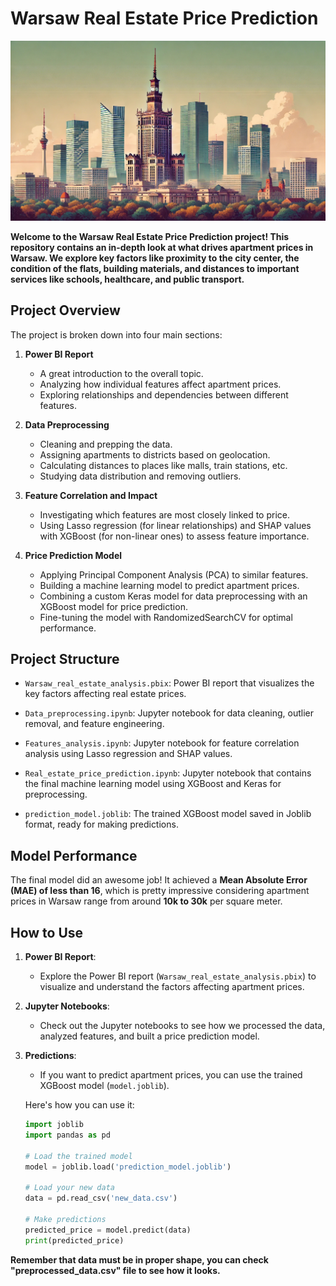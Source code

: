 # Warsaw Real Estate Price Prediction

![Warsaw Real Estate](./warsaw.jpeg)

**Welcome to the Warsaw Real Estate Price Prediction project! This repository contains an in-depth look at what drives apartment prices in Warsaw. We explore key factors like proximity to the city center, the condition of the flats, building materials, and distances to important services like schools, healthcare, and public transport.**

## Project Overview

The project is broken down into four main sections:

1. **Power BI Report**
   - A great introduction to the overall topic.
   - Analyzing how individual features affect apartment prices.
   - Exploring relationships and dependencies between different features.

2. **Data Preprocessing**
   - Cleaning and prepping the data.
   - Assigning apartments to districts based on geolocation.
   - Calculating distances to places like malls, train stations, etc.
   - Studying data distribution and removing outliers.

3. **Feature Correlation and Impact**
   - Investigating which features are most closely linked to price.
   - Using Lasso regression (for linear relationships) and SHAP values with XGBoost (for non-linear ones) to assess feature importance.

4. **Price Prediction Model**
   - Applying Principal Component Analysis (PCA) to similar features.
   - Building a machine learning model to predict apartment prices.
   - Combining a custom Keras model for data preprocessing with an XGBoost model for price prediction.
   - Fine-tuning the model with RandomizedSearchCV for optimal performance.

## Project Structure

- `Warsaw_real_estate_analysis.pbix`: Power BI report that visualizes the key factors affecting real estate prices.
- `Data_preprocessing.ipynb`: Jupyter notebook for data cleaning, outlier removal, and feature engineering.
- `Features_analysis.ipynb`: Jupyter notebook for feature correlation analysis using Lasso regression and SHAP values.
- `Real_estate_price_prediction.ipynb`: Jupyter notebook that contains the final machine learning model using XGBoost and Keras for preprocessing.

- `prediction_model.joblib`: The trained XGBoost model saved in Joblib format, ready for making predictions.

## Model Performance

The final model did an awesome job! It achieved a **Mean Absolute Error (MAE) of less than 16**, which is pretty impressive considering apartment prices in Warsaw range from around **10k to 30k** per square meter.

## How to Use

1. **Power BI Report**:
   - Explore the Power BI report (`Warsaw_real_estate_analysis.pbix`) to visualize and understand the factors affecting apartment prices.

2. **Jupyter Notebooks**:
   - Check out the Jupyter notebooks to see how we processed the data, analyzed features, and built a price prediction model.

3. **Predictions**:
   - If you want to predict apartment prices, you can use the trained XGBoost model (`model.joblib`).

   Here's how you can use it:

   ```python
   import joblib
   import pandas as pd

   # Load the trained model
   model = joblib.load('prediction_model.joblib')

   # Load your new data
   data = pd.read_csv('new_data.csv')

   # Make predictions
   predicted_price = model.predict(data)
   print(predicted_price)


**Remember that data must be in proper shape, you can check "preprocessed_data.csv" file to see how it looks.**
